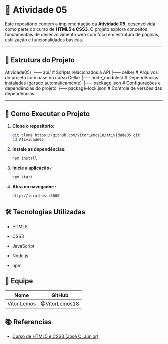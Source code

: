 # 📘 Atividade 05

Este repositório contém a implementação da **Atividade 05**, desenvolvida como parte do curso de **HTML5 e CSS3**. O projeto explora conceitos fundamentais de desenvolvimento web com foco em estrutura de páginas, estilização e funcionalidades básicas.

---

## 📁 Estrutura do Projeto

Atividade05/
├── api/ # Scripts relacionados à API
├── celke/ # Arquivos do projeto com base no curso Celke
├── node_modules/ # Dependências instaladas (gerado automaticamente)
├── package.json # Configurações e dependências do projeto
├── package-lock.json # Controle de versões das dependências

---

## 🚀 Como Executar o Projeto

1. **Clone o repositório:**

   ```bash
   git clone https://github.com/VitorLemos18/Atividade05.git
   cd Atividade05
   
   
2. **Instale as dependências:**
    ```bash
   npm install

3. **Inicie a aplicação-:**
    ```bash
   npm start

4. **Abra no navegador::**
    ```bash
   http://localhost:3000

## 🛠 Tecnologias Utilizadas
* HTML5

* CSS3

* JavaScript

* Node.js

* npm

## 👥 Equipe
| Nome         | GitHub                                      |
|--------------|---------------------------------------------|
| Vitor Lemos  | [@VitorLemos18](https://github.com/VitorLemos18) |

## 📚 Referencias

* [Curso de HTML5 e CSS3 (José C. Júnior)](https://josec-junior.github.io/CursoHTML5-CSS3-Atualizado/)

